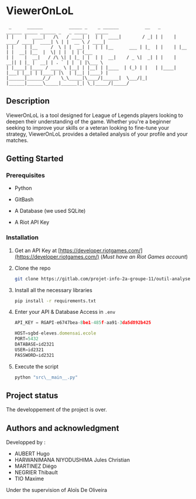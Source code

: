 # ViewerOnLoL

```
 _      ______          _____ _    _ ______          __   _      ______ _____ ______ _   _ _____   _____ 
| |    |  ____|   /\   / ____| |  | |  ____|        / _| | |    |  ____/ ____|  ____| \ | |  __ \ / ____|
| |    | |__     /  \ | |  __| |  | | |__      ___ | |_  | |    | |__ | |  __| |__  |  \| | |  | | (___  
| |    |  __|   / /\ \| | |_ | |  | |  __|    / _ \|  _| | |    |  __|| | |_ |  __| | . ` | |  | |\___ \ 
| |____| |____ / ____ \ |__| | |__| | |____  | (_) | |   | |____| |___| |__| | |____| |\  | |__| |____) |
|______|______/_/    \_\_____|\____/|______|  \___/|_|   |______|______\_____|______|_| \_|_____/|_____/ 
```



## Description
ViewerOnLoL is a  tool designed for League of Legends players looking to deepen their understanding of the game. Whether you're a beginner seeking to improve your skills or a veteran looking to fine-tune your strategy, ViewerOnLoL provides a detailed analysis of your profile and your matches.


<!-- GETTING STARTED -->
## Getting Started

### Prerequisites

- Python
- GitBash

- A Database (we used SQLite)
- A Riot API Key


### Installation
1. Get an API Key at [https://developer.riotgames.com/](https://developer.riotgames.com/) (_Must have an Riot Games account_)


2. Clone the repo
   ```bash
   git clone https://gitlab.com/projet-info-2a-groupe-11/outil-analyse-lol
   ```

3. Install all the necessary libraries

   ```bash
   pip install -r requirements.txt
   ```

4. Enter your API & Database Access in `.env`
   ```js
   API_KEY = RGAPI-e6747bea-8be1-485f-aa91-3da5d892b425

   HOST=sgbd-eleves.domensai.ecole
   PORT=5432
   DATABASE=id2321
   USER=id2321
   PASSWORD=id2321
   ```

5. Execute the script

   ```sh
   python "src\__main__.py" 
   ```

## Project status
The developpement of the project is over.

## Authors and acknowledgment

Developped by :
- AUBERT Hugo 
- HARWANIMANA NIYODUSHIMA Jules Christian 
- MARTINEZ Diégo 
- NEGRIER Thibault 
- TIO Maxime 

Under the supervision of Aloïs De Oliveira